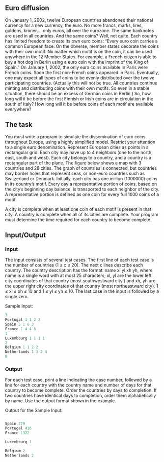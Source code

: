 ## Euro diffusion

On January 1, 2002, twelve European countries abandoned their national currency for a new currency, the euro. No more francs, marks, lires, guldens, kroner,... only euros, all over the eurozone. The same banknotes are used in all countries. And the same coins? Well, not quite. Each country has limited freedom to create its own euro coins: “Every euro coin carries a common European face. On the obverse, member states decorate the coins with their own motif. No matter which motif is on the coin, it can be used anywhere in the 12 Member States. For example, a French citizen is able to buy a hot dog in Berlin using a euro coin with the imprint of the King of Spain.”
On January 1, 2002, the only euro coins available in Paris were French coins. Soon the first non-French coins appeared in Paris. Eventually, one may expect all types of coins to be evenly distributed over the twelve participating countries. (Actually this will not be true. All countries continue minting and distributing coins with their own motifs. So even in a stable situation, there should be an excess of German coins in Berlin.) So, how long will it be before the first Finnish or Irish coins are in circulation in the south of Italy? How long will it be before coins of each motif are available everywhere?

## The task

You must write a program to simulate the dissemination of euro coins throughout Europe, using a highly simplified model. Restrict your attention to a single euro denomination. Represent European cities as points in a rectangular grid. Each city may have up to 4 neighbors (one to the north, east, south and west). Each city belongs to a country, and a country is a rectangular part of the plane. The figure below shows a map with 3 countries and 28 cities. The graph of countries is connected, but countries may border holes that represent seas, or non-euro countries such as Switzerland or Denmark. Initially, each city has one million (1000000) coins in its country’s motif. Every day a representative portion of coins, based on the city’s beginning day balance, is transported to each neighbor of the city. A representative portion is defined as one coin for every full 1000 coins of a motif.

A city is complete when at least one coin of each motif is present in that city. A country is complete when all of its cities are complete. Your program must determine the time required for each country to become complete.

## Input/Output

### Input

The input consists of several test cases. The first line of each test case is the number of countries (1 ≤ c ≤ 20). The next c lines describe each country. The country description has the format: name xl yl xh yh, where name is a single word with at most 25 characters; xl, yl are the lower left city coordinates of that country (most southwestward city ) and xh, yh are the upper right city coordinates of that country (most northeastward city). 1 ≤ xl ≤ xh ≤ 10 and 1 ≤ yl ≤ yh ≤ 10. The last case in the input is followed by a single zero.

Sample Input:

```js
3
Portugal 1 1 2 2
Spain 3 1 6 3
France 1 4 4 6
1
Luxembourg 1 1 1 1
2
Belgium 1 1 2 2
Netherlands 1 3 2 4
0
```

### Output

For each test case, print a line indicating the case number, followed by a line for each country with the country name and number of days for that country to become complete. Order the countries by days to completion. If two countries have identical days to completion, order them alphabetically by name. Use the output format shown in the example.

Output for the Sample Input:

```js

Spain 379
Portugal 416
France 1322

Luxembourg 1

Belgium 2
Netherlands 2 
```